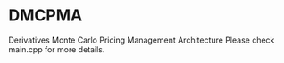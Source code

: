 # DMCPMA
Derivatives Monte Carlo Pricing Management Architecture
Please check main.cpp for more details.
